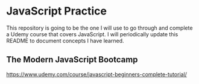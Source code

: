 # JavaScript Practice
This repository is going to be the one I will use to go through and complete a Udemy course that covers JavaScript. I will periodically update this README to document concepts I have learned.
## The Modern JavaScript Bootcamp
https://www.udemy.com/course/javascript-beginners-complete-tutorial/